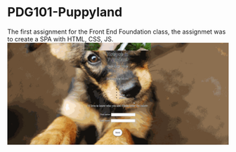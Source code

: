 # PDG101-Puppyland
The first assignment for the Front End Foundation class, the assignmet was to create a SPA with HTML, CSS, JS.
<img src="https://github.com/Xxyumi-hub/PDG101-Puppyland/blob/main/Demo.gif" alt="a gif of the webpage">
